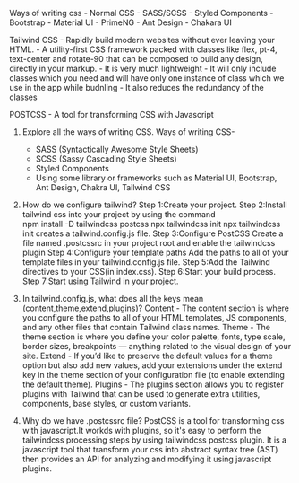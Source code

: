 Ways of writing css
    - Normal CSS
    - SASS/SCSS
    - Styled Components
    - Bootstrap
    - Material UI
    - PrimeNG
    - Ant Design
    - Chakara UI


Tailwind CSS
    - Rapidly build modern websites without ever leaving your HTML.
    - A utility-first CSS framework packed with classes like flex, pt-4, text-center and rotate-90 that can be composed to build any design, directly in your markup.
    - It is very much lightweight
    - It will only include classes which you need and will have only one instance of class which we use in the app while budnling
    - It also reduces the redundancy of the classes

POSTCSS
    - A tool for transforming CSS with Javascript

1. Explore all the ways of writing CSS.
    Ways of writing CSS-
    - SASS (Syntactically Awesome Style Sheets) 
    - SCSS (Sassy Cascading Style Sheets)
    - Styled Components
    - Using some library or frameworks such as Material UI, Bootstrap, Ant Design, Chakra UI, Tailwind CSS


2. How do we configure tailwind?
    Step 1:Create your project.
    Step 2:Install tailwind css into your project by using the command  
            npm install -D tailwindcss postcss
            npx tailwindcss init
        npx tailwindcss init creates a tailwind.config.js file.
    Step 3:Configure PostCSS
        Create a file named .postcssrc in your project root and enable the tailwindcss plugin
    Step 4:Configure your template paths
        Add the paths to all of your template files in your tailwind.config.js file.
    Step 5:Add the Tailwind directives to your CSS(in index.css).
    Step 6:Start your build process.
    Step 7:Start using Tailwind in your project.


3. In tailwind.config.js, what does all the keys mean (content,theme,extend,plugins)?
    Content - The content section is where you configure the paths to all of your HTML templates, JS components, and any other files that contain Tailwind class names.
    Theme - The theme section is where you define your color palette, fonts, type scale, border sizes, breakpoints — anything related to the visual design of your site.
    Extend - If you’d like to preserve the default values for a theme option but also add new values, add your extensions under the extend key in the theme section of your configuration file (to enable extending the default theme).
    Plugins - The plugins section allows you to register plugins with Tailwind that can be used to generate extra utilities, components, base styles, or custom variants.


4. Why do we have .postcssrc file?
    PostCSS is a tool for transforming css with javascript.It workds with plugins, so it's easy to perform the tailwindcss processing steps by using tailwindcss postcss plugin.
    It is a javascript tool that transform your css into abstract syntax tree (AST) then provides an API for analyzing and modifying it using javascript plugins.
